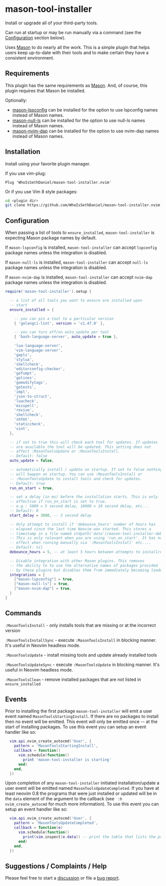 # mason-tool-installer

Install or upgrade all of your third-party tools.

Can run at startup or may be run manually via a command (see the [Configuration](#configuration) section below).

Uses [Mason](https://github.com/williamboman/mason.nvim) to do nearly all the work. This is a simple plugin that
helps users keep up-to-date with their tools and to make certain they have a consistent environment.

## Requirements

This plugin has the same requirements as [Mason](https://github.com/williamboman/mason.nvim). And, of course,
this plugin requires that Mason be installed.

Optionally:
-   [mason-lspconfig](https://github.com/williamboman/mason-lspconfig.nvim) can be installed for the
    option to use lspconfig names instead of Mason names.
-   [mason-null-ls](https://github.com/jay-babu/mason-null-ls.nvim) can be installed for the
    option to use null-ls names instead of Mason names.
-   [mason-nvim-dap](https://github.com/jay-babu/mason-nvim-dap.nvim) can be installed for the
    option to use nvim-dap names instead of Mason names.

## Installation

Install using your favorite plugin manager.

If you use vim-plug:

```vim
Plug 'WhoIsSethDaniel/mason-tool-installer.nvim'
```

Or if you use Vim 8 style packages:

```bash
cd <plugin dir>
git clone https://github.com/WhoIsSethDaniel/mason-tool-installer.nvim
```

## Configuration

When passing a list of tools to `ensure_installed`, `mason-tool-installer` is expecting Mason
package names by default.

If `mason-lspconfig` is installed, `mason-tool-installer` can accept `lspconfig` package names unless the integration is disabled.

If `mason-null-ls` is installed, `mason-tool-installer` can accept `null-ls` package names unless the integration is disabled.

If `mason-nvim-dap` is installed, `mason-tool-installer` can accept `nvim-dap` package names unless the integration is disabled.

```lua
require('mason-tool-installer').setup {

  -- a list of all tools you want to ensure are installed upon
  -- start
  ensure_installed = {

    -- you can pin a tool to a particular version
    { 'golangci-lint', version = 'v1.47.0' },

    -- you can turn off/on auto_update per tool
    { 'bash-language-server', auto_update = true },

    'lua-language-server',
    'vim-language-server',
    'gopls',
    'stylua',
    'shellcheck',
    'editorconfig-checker',
    'gofumpt',
    'golines',
    'gomodifytags',
    'gotests',
    'impl',
    'json-to-struct',
    'luacheck',
    'misspell',
    'revive',
    'shellcheck',
    'shfmt',
    'staticcheck',
    'vint',
  },

  -- if set to true this will check each tool for updates. If updates
  -- are available the tool will be updated. This setting does not
  -- affect :MasonToolsUpdate or :MasonToolsInstall.
  -- Default: false
  auto_update = false,

  -- automatically install / update on startup. If set to false nothing
  -- will happen on startup. You can use :MasonToolsInstall or
  -- :MasonToolsUpdate to install tools and check for updates.
  -- Default: true
  run_on_start = true,

  -- set a delay (in ms) before the installation starts. This is only
  -- effective if run_on_start is set to true.
  -- e.g.: 5000 = 5 second delay, 10000 = 10 second delay, etc...
  -- Default: 0
  start_delay = 3000, -- 3 second delay

  -- Only attempt to install if 'debounce_hours' number of hours has
  -- elapsed since the last time Neovim was started. This stores a
  -- timestamp in a file named stdpath('data')/mason-tool-installer-debounce.
  -- This is only relevant when you are using 'run_on_start'. It has no
  -- effect when running manually via ':MasonToolsInstall' etc....
  -- Default: nil
  debounce_hours = 5, -- at least 5 hours between attempts to install/update

  -- Disable integration with other Mason plugins. This removes
  -- the ability to to use the alternative names of packages provided
  -- by these plugins but disables them from immediately becoming loaded
  integrations = {
    ["mason-lspconfig"] = true,
    ["mason-null-ls"] = true,
    ["mason-nvim-dap"] = true,
  }
}
```

## Commands

`:MasonToolsInstall` - only installs tools that are missing or at the incorrect version

`:MasonToolsInstallSync` - execute `:MasonToolsInstall` in blocking manner. It's useful in Neovim headless mode.

`:MasonToolsUpdate` - install missing tools and update already installed tools

`:MasonToolsUpdateSync` - execute `:MasonToolsUpdate` in blocking manner. It's useful in Neovim headless mode.

`:MasonToolsClean` - remove installed packages that are not listed in `ensure_installed`

## Events

Prior to installing the first package `mason-tool-installer` will emit a user event named
`MasonToolsStartingInstall`. If there are no packages to install then no event will be emitted.
This event will only be emitted once -- at the start of installing packages. To use this
event you can setup an event handler like so:

```lua
  vim.api.nvim_create_autocmd('User', {
    pattern = 'MasonToolsStartingInstall',
    callback = function()
      vim.schedule(function()
        print 'mason-tool-installer is starting'
      end)
    end,
  })
```

Upon completion of any `mason-tool-installer` initiated installation/update a user event will be
emitted named `MasonToolsUpdateCompleted`. If you have at least neovim 0.8 the programs that were
just installed or updated will be in the `data` element of the argument to the callback (see `
:h nvim_create_autocmd` for much more information). To use this event you can setup an event handler
like so:

```lua
  vim.api.nvim_create_autocmd('User', {
    pattern = 'MasonToolsUpdateCompleted',
    callback = function(e)
      vim.schedule(function()
        print(vim.inspect(e.data)) -- print the table that lists the programs that were installed
      end)
    end,
  })
```

## Suggestions / Complaints / Help

Please feel free to start a [discussion](https://github.com/WhoIsSethDaniel/mason-tool-installer.nvim/discussions) or
file a [bug report](https://github.com/WhoIsSethDaniel/mason-tool-installer.nvim/issues).

<!-- vim: set ft=markdown: -->